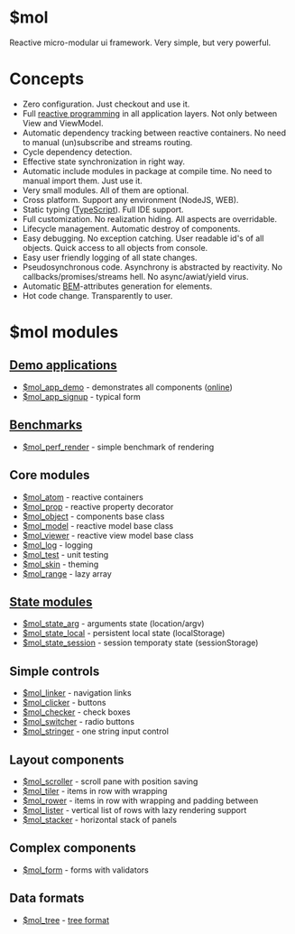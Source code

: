 # $mol

Reactive micro-modular ui framework. Very simple, but very powerful.

# Concepts

* Zero configuration. Just checkout and use it. 
* Full [reactive programming](https://en.wikipedia.org/wiki/Reactive_programming) in all application layers. Not only between View and ViewModel.
* Automatic dependency tracking between reactive containers. No need to manual (un)subscribe and streams routing.
* Cycle dependency detection.
* Effective state synchronization in right way. 
* Automatic include modules in package at compile time. No need to manual import them. Just use it.
* Very small modules. All of them are optional.
* Cross platform. Support any environment (NodeJS, WEB).
* Static typing ([TypeScript](https://www.typescriptlang.org/)). Full IDE support.
* Full customization. No realization hiding. All aspects are overridable.
* Lifecycle management. Automatic destroy of components.
* Easy debugging. No exception catching. User readable id's of all objects. Quick access to all objects from console.
* Easy user friendly logging of all state changes.
* Pseudosynchronous code. Asynchrony is abstracted by reactivity. No callbacks/promises/streams hell. No async/awiat/yield virus.
* Automatic [BEM](https://en.bem.info/methodology/naming-convention/)-attributes generation for elements.
* Hot code change. Transparently to user.

# $mol modules

## [Demo applications](demo)

* [$mol_app_demo](demo/all) - demonstrates all components ([online](http://eigenmethod.github.io/mol/))
* [$mol_app_signup](demo/signup) - typical form

## [Benchmarks](perf)

* [$mol_perf_render](perf/render) - simple benchmark of rendering

## Core modules

* [$mol_atom](atom) - reactive containers
* [$mol_prop](prop) - reactive property decorator
* [$mol_object](object) - components base class
* [$mol_model](model) - reactive model base class
* [$mol_viewer](viewer) - reactive view model base class
* [$mol_log](log) - logging
* [$mol_test](test) - unit testing
* [$mol_skin](skin) - theming
* [$mol_range](range) - lazy array

## [State modules](state)

* [$mol_state_arg](state/arg) - arguments state (location/argv)
* [$mol_state_local](state/local) - persistent local state (localStorage)
* [$mol_state_session](state/session) - session temporaty state (sessionStorage)

## Simple controls

* [$mol_linker](linker) - navigation links
* [$mol_clicker](clicker) - buttons
* [$mol_checker](checker) - check boxes
* [$mol_switcher](switcher) - radio buttons
* [$mol_stringer](stringer) - one string input control

## Layout components

* [$mol_scroller](scroller) - scroll pane with position saving
* [$mol_tiler](tiler) - items in row with wrapping
* [$mol_rower](rower) - items in row with wrapping and padding between
* [$mol_lister](lister) - vertical list of rows with lazy rendering support
* [$mol_stacker](stacker) - horizontal stack of panels

## Complex components

* [$mol_form](form) - forms with validators

## Data formats

* [$mol_tree](tree) - [tree format](https://github.com/nin-jin/tree.d)
